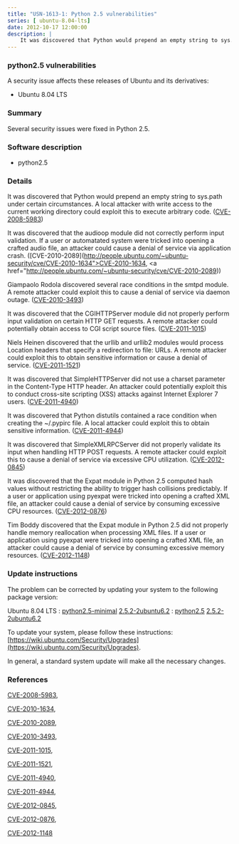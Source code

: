 ```yaml
---
title: "USN-1613-1: Python 2.5 vulnerabilities"
series: [ ubuntu-8.04-lts]
date: 2012-10-17 12:00:00
description: |
    It was discovered that Python would prepend an empty string to sys.path under certain circumstances. A local attacker with write access to the current working directory could exploit this to execute arbitrary code. ([CVE-2008-5983](http://people.ubuntu.com/~ubuntu-security/cve/CVE-2008-5983))
--- 
```

 
 


### python2.5 vulnerabilities

A security issue affects these releases of Ubuntu and its derivatives:

* Ubuntu 8.04 LTS

### Summary

Several security issues were fixed in Python 2.5. 

### Software description

* python2.5 

### Details

It was discovered that Python would prepend an empty string to sys.path under certain circumstances. A local attacker with write access to the current working directory could exploit this to execute arbitrary code. ([CVE-2008-5983](http://people.ubuntu.com/~ubuntu-security/cve/CVE-2008-5983))

It was discovered that the audioop module did not correctly perform input validation. If a user or automatated system were tricked into opening a crafted audio file, an attacker could cause a denial of service via application crash. ([CVE-2010-2089](http://people.ubuntu.com/~ubuntu-security/cve/CVE-2010-1634">CVE-2010-1634</a>, <a href="http://people.ubuntu.com/~ubuntu-security/cve/CVE-2010-2089))

Giampaolo Rodola discovered several race conditions in the smtpd module. A remote attacker could exploit this to cause a denial of service via daemon outage. ([CVE-2010-3493](http://people.ubuntu.com/~ubuntu-security/cve/CVE-2010-3493))

It was discovered that the CGIHTTPServer module did not properly perform input validation on certain HTTP GET requests. A remote attacker could potentially obtain access to CGI script source files. ([CVE-2011-1015](http://people.ubuntu.com/~ubuntu-security/cve/CVE-2011-1015))

Niels Heinen discovered that the urllib and urllib2 modules would process Location headers that specify a redirection to file: URLs. A remote attacker could exploit this to obtain sensitive information or cause a denial of service. ([CVE-2011-1521](http://people.ubuntu.com/~ubuntu-security/cve/CVE-2011-1521))

It was discovered that SimpleHTTPServer did not use a charset parameter in the Content-Type HTTP header. An attacker could potentially exploit this to conduct cross-site scripting (XSS) attacks against Internet Explorer 7 users. ([CVE-2011-4940](http://people.ubuntu.com/~ubuntu-security/cve/CVE-2011-4940))

It was discovered that Python distutils contained a race condition when creating the ~/.pypirc file. A local attacker could exploit this to obtain sensitive information. ([CVE-2011-4944](http://people.ubuntu.com/~ubuntu-security/cve/CVE-2011-4944))

It was discovered that SimpleXMLRPCServer did not properly validate its input when handling HTTP POST requests. A remote attacker could exploit this to cause a denial of service via excessive CPU utilization. ([CVE-2012-0845](http://people.ubuntu.com/~ubuntu-security/cve/CVE-2012-0845))

It was discovered that the Expat module in Python 2.5 computed hash values without restricting the ability to trigger hash collisions predictably. If a user or application using pyexpat were tricked into opening a crafted XML file, an attacker could cause a denial of service by consuming excessive CPU resources. ([CVE-2012-0876](http://people.ubuntu.com/~ubuntu-security/cve/CVE-2012-0876))

Tim Boddy discovered that the Expat module in Python 2.5 did not properly handle memory reallocation when processing XML files. If a user or application using pyexpat were tricked into opening a crafted XML file, an attacker could cause a denial of service by consuming excessive memory resources. ([CVE-2012-1148](http://people.ubuntu.com/~ubuntu-security/cve/CVE-2012-1148)) 

### Update instructions

The problem can be corrected by updating your system to the following package version:

Ubuntu 8.04 LTS
 : [python2.5-minimal](https://launchpad.net/ubuntu/+source/python2.5) <span> [2.5.2-2ubuntu6.2](https://launchpad.net/ubuntu/+source/python2.5/2.5.2-2ubuntu6.2) </span> 
 : [python2.5](https://launchpad.net/ubuntu/+source/python2.5) <span> [2.5.2-2ubuntu6.2](https://launchpad.net/ubuntu/+source/python2.5/2.5.2-2ubuntu6.2) </span> 

To update your system, please follow these instructions: [https://wiki.ubuntu.com/Security/Upgrades](https://wiki.ubuntu.com/Security/Upgrades).

In general, a standard system update will make all the necessary changes. 

### References

 
 [CVE-2008-5983](http://people.ubuntu.com/~ubuntu-security/cve/CVE-2008-5983), 

 [CVE-2010-1634](http://people.ubuntu.com/~ubuntu-security/cve/CVE-2010-1634), 

 [CVE-2010-2089](http://people.ubuntu.com/~ubuntu-security/cve/CVE-2010-2089), 

 [CVE-2010-3493](http://people.ubuntu.com/~ubuntu-security/cve/CVE-2010-3493), 

 [CVE-2011-1015](http://people.ubuntu.com/~ubuntu-security/cve/CVE-2011-1015), 

 [CVE-2011-1521](http://people.ubuntu.com/~ubuntu-security/cve/CVE-2011-1521), 

 [CVE-2011-4940](http://people.ubuntu.com/~ubuntu-security/cve/CVE-2011-4940), 

 [CVE-2011-4944](http://people.ubuntu.com/~ubuntu-security/cve/CVE-2011-4944), 

 [CVE-2012-0845](http://people.ubuntu.com/~ubuntu-security/cve/CVE-2012-0845), 

 [CVE-2012-0876](http://people.ubuntu.com/~ubuntu-security/cve/CVE-2012-0876), 

 [CVE-2012-1148](http://people.ubuntu.com/~ubuntu-security/cve/CVE-2012-1148)
 

